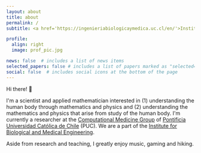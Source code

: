 ```yaml
---
layout: about
title: about
permalink: /
subtitle: <a href='https://ingenieriabiologicaymedica.uc.cl/en/'>Institute for Biological and Medical Engineering, PUC</a>.

profile:
  align: right
  image: prof_pic.jpg

news: false  # includes a list of news items
selected_papers: false # includes a list of papers marked as "selected={true}"
social: false  # includes social icons at the bottom of the page
---
```


Hi there! 👋

I'm a scientist and applied mathematician interested in (1) understanding the human body through mathematics and physics and (2) understanding the mathematics and physics that arise from study of the human body. I'm currently a researcher at the [Computational Medicine Group](https://github.com/comp-medicine-uc) of [Pontificia Universidad Católica de Chile](https://www.uc.cl/en) (PUC). We are a part of the [Institute for Biological and Medical Engineering](https://ingenieriabiologicaymedica.uc.cl/en/).

Aside from research and teaching, I greatly enjoy music, gaming and hiking.
